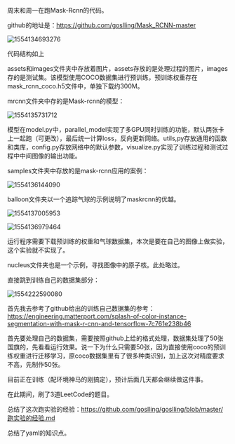 周末和周一在跑Mask-Rcnn的代码。

github的地址是：https://github.com/goslling/Mask_RCNN-master

![1554134693276](C:\Users\Administrator\AppData\Roaming\Typora\typora-user-images\1554134693276.png)

代码结构如上

assets和images文件夹中存放着图片，assets存放的是处理过程的图片，images存的是测试集。该模型使用COCO数据集进行预训练，预训练权重存在mask_rcnn_coco.h5文件中，单独下载约300M。

mrcnn文件夹中存的是Mask-rcnn的模型：

![1554135731712](C:\Users\Administrator\AppData\Roaming\Typora\typora-user-images\1554135731712.png)

模型在model.py中，parallel_model实现了多GPU同时训练的功能，默认两张卡上一起跑（可更改），最后统一计算loss，反向更新网络。utils,py存放通用的函数和类库，config.py存放网络中的默认参数，visualize.py实现了训练过程和测试过程中中间图像的输出功能。

samples文件夹中存放的是mask-rcnn应用的案例：

![1554136144090](C:\Users\Administrator\AppData\Roaming\Typora\typora-user-images\1554136144090.png)

balloon文件夹以一个追踪气球的示例说明了maskrcnn的优越。

![1554137005953](C:\Users\Administrator\AppData\Roaming\Typora\typora-user-images\1554137005953.png)

![1554136979464](C:\Users\Administrator\AppData\Roaming\Typora\typora-user-images\1554136979464.png)

运行程序需要下载预训练的权重和气球数据集，本次是要在自己的图像上做实验，这个实验就不实现了。

nucleus文件夹也是一个示例，寻找图像中的原子核。此处略过。

直接跳到训练自己的数据集部分：

![1554222590080](C:\Users\Administrator\AppData\Roaming\Typora\typora-user-images\1554222590080.png)

首先我去参考了github给出的训练自己数据集的参考：https://engineering.matterport.com/splash-of-color-instance-segmentation-with-mask-r-cnn-and-tensorflow-7c761e238b46

首先要处理自己的数据集，需要按照github上给的格式处理，数据集处理了50张国旗的，先看看运行效果。说一下为什么只需要50张，因为直接使用coco的预训练权重进行迁移学习，原coco数据集里有了很多种类识别，加上这次对精度要求不高，先制作50张。

目前正在训练（配环境神马的刚搞定），预计后面几天都会继续做这件事。

在此期间，刷了3道LeetCode的题目。

总结了这次跑实验的经验：https://github.com/goslling/goslling/blob/master/跑实验的经验.md

总结了yaml的知识点。

